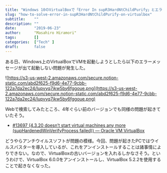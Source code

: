 ```yaml
---
title: "Windows 10のVirtualBoxで「Error In supR3HardNtChildPurify」とエラーが表示されて仮想マシンが起動しない問題"
slug: "how-to-solve-error-in-supR3HardNtChildPurify-on-virtualbox"
subtitle:    ""
description: ""
date:        "2019-06-23"
author:      "Masahiro Hiramori"
tags:        []
categories:  ["Tech" ]
draft:       false
---
```


ある日、Windows上のVirtualBoxでVMを起動しようとしたら以下のエラーメッセージが出て起動しない問題が発生した。

![https://s3-us-west-2.amazonaws.com/secure.notion-static.com/abd2f625-f9d6-4e77-9cbb-122a7da2ec24/lupvyq7jkw5by6fggoue.png](https://s3-us-west-2.amazonaws.com/secure.notion-static.com/abd2f625-f9d6-4e77-9cbb-122a7da2ec24/lupvyq7jkw5by6fggoue.png)

Webで検索してみたところ、4年ぐらい前のバージョンでも同様の問題が起きていたそう。

- [#13697 (4.3.20 doesn’t start virtual machines any more (supHardenedWinVerifyProcess failed)) — Oracle VM VirtualBox](https://www.virtualbox.org/ticket/13697)

どうやらアンチウイルスソフトが問題の模様。今回、問題が起きたPCではウイルスバスターを導入しているが、これをアンインストールすることは諸事情によりできない。なので、VirtualBoxの古いバージョンを入れるしかなさそう。というわけで、VirtualBox 6.0.0をアンインストールし、VirtualBox 5.2.2を使用することで起きなくなった。
